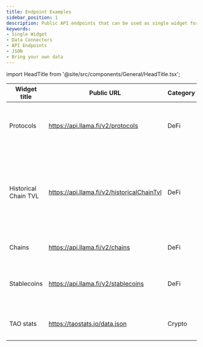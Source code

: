 ```yaml
---
title: Endpoint Examples
sidebar_position: 1
description: Public API endpoints that can be used as single widget for Terminal Pro
keywords:
- Single Widget
- Data Connectors
- API Endpoints
- JSON
- Bring your own data
---
```


import HeadTitle from '@site/src/components/General/HeadTitle.tsx';

<HeadTitle title="Endpoint Examples | OpenBB Terminal Pro Docs" />

| Widget title | Public URL | Category | Subcategory | Source | Description |
| -------- | ------- | -------- | ------- | -------- | ------- |
| Protocols | https://api.llama.fi/v2/protocols | DeFi | TVL | DefiLLama | List of all protocols on DefiLlama along with their TVL |
| Historical Chain TVL | https://api.llama.fi/v2/historicalChainTvl | DeFi | TVL | DefiLLama | Get historical TVL (excludes liquid staking and double counted tvl) on DeFi on all chains |
| Chains | https://api.llama.fi/v2/chains | DeFi | TVL | DefiLLama | Get current TVL of all chains |
| Stablecoins | https://api.llama.fi/v2/stablecoins | DeFi | coins | DefiLLama | List all stablecoins along with their circulating amounts |
| TAO stats | https://taostats.io/data.json | Crypto | | Tao | Latest $TAO token and subnet information |
